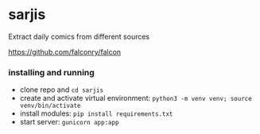 # sarjis
Extract daily comics from different sources

https://github.com/falconry/falcon


### installing and running

- clone repo and `cd sarjis`
- create and activate virtual environment: `python3 -m venv venv; source venv/bin/activate`
- install modules: `pip install requirements.txt`
- start server: `gunicorn app:app`
